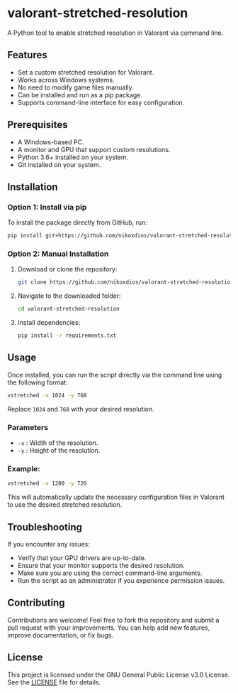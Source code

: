 # valorant-stretched-resolution

A Python tool to enable stretched resolution in Valorant via command line.

## Features
- Set a custom stretched resolution for Valorant.
- Works across Windows systems.
- No need to modify game files manually.
- Can be installed and run as a pip package.
- Supports command-line interface for easy configuration.

## Prerequisites
- A Windows-based PC.
- A monitor and GPU that support custom resolutions.
- Python 3.6+ installed on your system.
- Git installed on your system.
## Installation

### Option 1: Install via pip
To install the package directly from GitHub, run:

```bash
pip install git+https://github.com/nikoxdios/valorant-stretched-resolution.git
```

### Option 2: Manual Installation
1. Download or clone the repository:
    ```bash
    git clone https://github.com/nikoxdios/valorant-stretched-resolution.git
    ```
2. Navigate to the downloaded folder:
    ```bash
    cd valorant-stretched-resolution
    ```
3. Install dependencies:
    ```bash
    pip install -r requirements.txt
    ```

## Usage

Once installed, you can run the script directly via the command line using the following format:

```bash
vstretched -x 1024 -y 768
```

Replace `1024` and `768` with your desired resolution.

### Parameters
- `-x` : Width of the resolution.
- `-y` : Height of the resolution.

### Example:
```bash
vstretched -x 1280 -y 720
```

This will automatically update the necessary configuration files in Valorant to use the desired stretched resolution.

## Troubleshooting
If you encounter any issues:
- Verify that your GPU drivers are up-to-date.
- Ensure that your monitor supports the desired resolution.
- Make sure you are using the correct command-line arguments.
- Run the script as an administrator if you experience permission issues.

## Contributing
Contributions are welcome! Feel free to fork this repository and submit a pull request with your improvements. You can help add new features, improve documentation, or fix bugs.

## License
This project is licensed under the GNU General Public License v3.0 License. See the [LICENSE](LICENSE) file for details.
```
